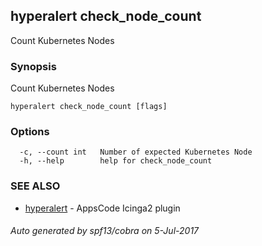 ## hyperalert check_node_count

Count Kubernetes Nodes

### Synopsis


Count Kubernetes Nodes

```
hyperalert check_node_count [flags]
```

### Options

```
  -c, --count int   Number of expected Kubernetes Node
  -h, --help        help for check_node_count
```

### SEE ALSO
* [hyperalert](hyperalert.md)	 - AppsCode Icinga2 plugin

###### Auto generated by spf13/cobra on 5-Jul-2017
